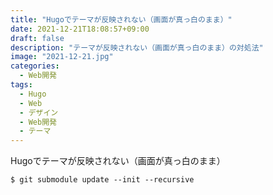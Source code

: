 ```yaml
---
title: "Hugoでテーマが反映されない（画面が真っ白のまま）"
date: 2021-12-21T18:08:57+09:00
draft: false
description: "テーマが反映されない（画面が真っ白のまま）の対処法"
image: "2021-12-21.jpg"
categories:
  - Web開発
tags:
  - Hugo
  - Web
  - デザイン
  - Web開発
  - テーマ
---
```

Hugoでテーマが反映されない（画面が真っ白のまま）
```shell
$ git submodule update --init --recursive
```

